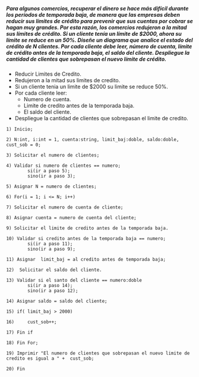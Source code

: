##### Para algunos comercios, recuperar el dinero se hace más difícil durante los períodos de temporada baja, de manera que las empresas deben reducir sus límites de crédito para prevenir que sus cuentas por cobrar se hagan muy grandes. Por esta razón, los comercios redujeron a la mitad sus límites de crédito. Si un cliente tenía un límite de $2000, ahora su límite se reduce en un 50%. Diseñe un diagrama que analice el estado del crédito de N clientes. Por cada cliente debe leer, número de cuenta, límite de crédito antes de la temporada baja, el saldo del cliente. Despliegue la cantidad de clientes que sobrepasan el nuevo límite de crédito. 

* Reducir Limites de Credito.
* Redujeron a la mitad sus limites de credito.
* Si un cliente tenia un limite de $2000 su limite se reduce 50%.
* Por cada cliente leer:
    * Numero de cuenta.
    * Limite de credito antes de la temporada baja.
    * El saldo del cliente.
* Despliegue la cantidad de clientes que sobrepasan el limite de credito.    
    
    
```
1) Inicio;

2) N:int, i:int = 1, cuenta:string, limit_baj:doble, saldo:doble, cust_sob = 0;

3) Solicitar el numero de clientes;

4) Validar si numero de clientes == numero;
        si(ir a paso 5);
        sino(ir a paso 3);
        
5) Asignar N = numero de clientes;

6) For(i = 1; i <= N; i++)

7) Solicitar el numero de cuenta de cliente;

8) Asignar cuenta = numero de cuenta del cliente;

9) Solicitar el limite de credito antes de la temporada baja.
 
10) Validar si credito antes de la temporada baja == numero;
        si(ir a paso 11);
        sino(ir a paso 9);

11) Asignar  limit_baj = al credito antes de temporada baja;
     
12)  Solicitar el saldo del cliente.
    
13) Validar si el santo del cliente == numero:doble
        si(ir a paso 14);
        sino(ir a paso 12);
        
14) Asignar saldo = saldo del cliente;
        
15) if( limit_baj > 2000)
        
16)     cust_sob++;
    
17) Fin if
    
18) Fin For;
    
19) Imprimir "El numero de clientes que sobrepasan el nuevo limite de credito es igual a " +  cust_sob;
   
20) Fin   
```